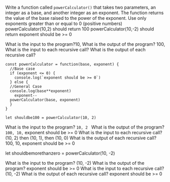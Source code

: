 Write a function called `powerCalculator()` that takes two parameters, an integer as a base, and another integer as an exponent. The function returns the value of the base raised to the power of the exponent. Use only exponents greater than or equal to 0 (positive numbers)
powerCalculator(10,2) should return 100
powerCalculator(10,-2) should return exponent should be >= 0


What is the input to the program?10, 
What is the output of the program? 100, 
What is the input to each recursive call?
What is the output of each recursive call? 


````
const powerCalculator = function(base, exponent) {
  //Base case
  if (exponent <= 0) {
    console.log(`exponent should be >= 0`)
  } else {
  //General Case
  console.log(base**exponent)
    exponent--
  powerCalculator(base, exponent)
  }
}

let shouldbe100 = powerCalculator(10, 2)
````

What is the input to the program? `10, 2 `
What is the output of the program? `100, 10,` exponent should be >= 0
What is the input to each recursive call? (10, 2) then (10, 1), then (10, 0)
What is the output of each recursive call? 100, 10, exponent should be >= 0

let shouldbemorethanzero = powerCalculator(10, -2)

What is the input to the program? (10, -2) 
What is the output of the program? exponent should be >= 0
What is the input to each recursive call? (10, -2) 
What is the output of each recursive call? exponent should be >= 0
